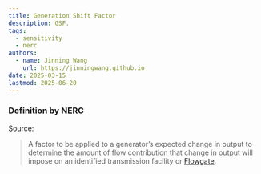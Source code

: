 ```yaml
---
title: Generation Shift Factor
description: GSF.
tags:
  - sensitivity
  - nerc
authors:
  - name: Jinning Wang
    url: https://jinningwang.github.io
date: 2025-03-15
lastmod: 2025-06-20
---
```


### Definition by NERC

Source: <d-cite key="nerc2024glossary"></d-cite>

> A factor to be applied to a generator’s expected change in output to determine the amount of flow contribution that change in output will impose on an identified transmission facility or [Flowgate](/wiki/flowgate).
